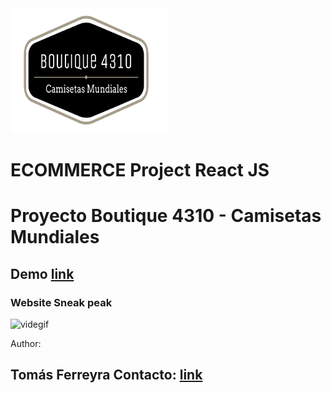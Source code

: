 <img src="public/images/brandlogo.png" width=250px height=200px>

# ECOMMERCE Project React JS

# Proyecto Boutique 4310 - Camisetas Mundiales


## Demo [link](https://boutique4310.vercel.app/)

### Website Sneak peak

![videgif](https://user-images.githubusercontent.com/104037738/193884708-aa3390ea-c63e-480c-8545-1fc450b6bca9.gif)


Author:

## Tomás Ferreyra Contacto: [link](https://www.linkedin.com/in/tom%C3%A1s-luciano-ferreyra-a24227229)

